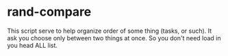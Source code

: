 # rand-compare

This script serve to help organize order of some thing (tasks, or such).
It ask you choose only between two things at once. So you don't need load in you head ALL list.
